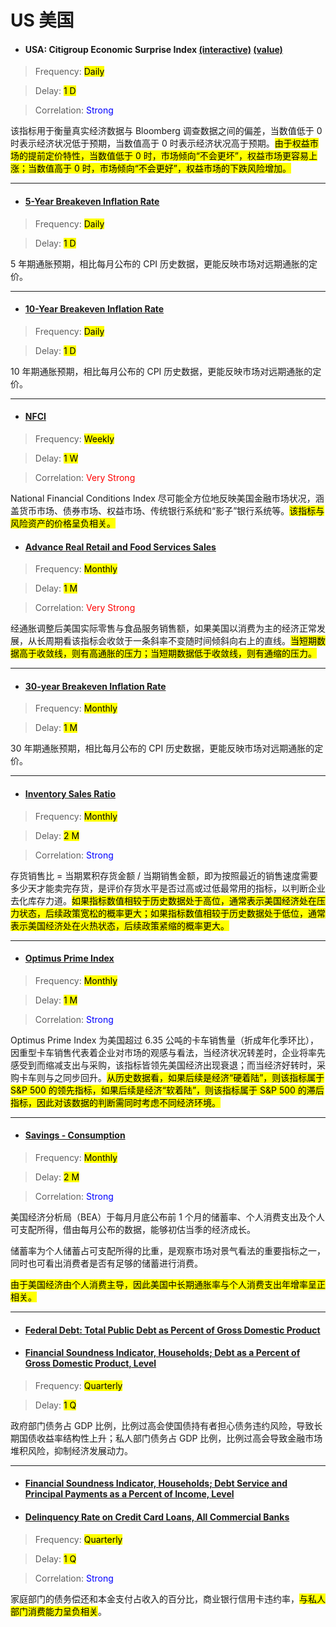 # US 美国

- <h4>USA: Citigroup Economic Surprise Index <a href="https://cbonds.com/indexes/99130/" target="_blank">(interactive)</a> <a href="https://yardeni.com/charts/citigroup-economic-surprise/" target="_blank">(value)</a></h4>

> Frequency: <mark>Daily</mark>

> Delay: <mark>1 D</mark>

> Correlation: <span style="color: blue;">Strong</span>

该指标用于衡量真实经济数据与 Bloomberg 调查数据之间的偏差，当数值低于 0 时表示经济状况低于预期，当数值高于 0 时表示经济状况高于预期。<mark>由于权益市场的提前定价特性，当数值低于 0 时，市场倾向“不会更坏”，权益市场更容易上涨；当数值高于 0 时，市场倾向“不会更好”，权益市场的下跌风险增加。</mark>

---

- <a href="https://fred.stlouisfed.org/series/T5YIE" target="_blank"><h4>5-Year Breakeven Inflation Rate</h4></a>

> Frequency: <mark>Daily</mark>

> Delay: <mark>1 D</mark>

5 年期通胀预期，相比每月公布的 CPI 历史数据，更能反映市场对远期通胀的定价。

---

- <a href="https://fred.stlouisfed.org/series/T10YIE" target="_blank"><h4>10-Year Breakeven Inflation Rate</h4></a>

> Frequency: <mark>Daily</mark>

> Delay: <mark>1 D</mark>

10 年期通胀预期，相比每月公布的 CPI 历史数据，更能反映市场对远期通胀的定价。

---

- <a href="https://www.chicagofed.org/research/data/nfci/current-data" target="_blank"><h4>NFCI</h4></a>

> Frequency: <mark>Weekly</mark>

> Delay: <mark>1 W</mark>

> Correlation: <span style="color: red;">Very Strong</span>

National Financial Conditions Index 尽可能全方位地反映美国金融市场状况，涵盖货币市场、债券市场、权益市场、传统银行系统和“影子”银行系统等。<mark>该指标与风险资产的价格呈负相关。</mark>

- <a href="https://fred.stlouisfed.org/series/RRSFS/" target="_blank"><h4>Advance Real Retail and Food Services Sales</h4></a>

> Frequency: <mark>Monthly</mark>

> Delay: <mark>1 M</mark>

> Correlation: <span style="color: red;">Very Strong</span>

经通胀调整后美国实际零售与食品服务销售额，如果美国以消费为主的经济正常发展，从长周期看该指标会收敛于一条斜率不变随时间倾斜向右上的直线。<mark>当短期数据高于收敛线，则有高通胀的压力；当短期数据低于收敛线，则有通缩的压力。</mark>

---

- <a href="https://fred.stlouisfed.org/series/T30YIEM" target="_blank"><h4>30-year Breakeven Inflation Rate</h4></a>

> Frequency: <mark>Monthly</mark>

> Delay: <mark>1 M</mark>

30 年期通胀预期，相比每月公布的 CPI 历史数据，更能反映市场对远期通胀的定价。

---

- <a href="https://www.macromicro.me/collections/8/us-industry-relative/44/inventory-sales" target="_blank"><h4>Inventory Sales Ratio</h4></a>

> Frequency: <mark>Monthly</mark>

> Delay: <mark>2 M</mark>

> Correlation: <span style="color: blue;">Strong</span>

存货销售比 = 当期累积存货金额 / 当期销售金额，即为按照最近的销售速度需要多少天才能卖完存货，是评价存货水平是否过高或过低最常用的指标，以判断企业去化库存力道。<mark>如果指标数值相较于历史数据处于高位，通常表示美国经济处在压力状态，后续政策宽松的概率更大；如果指标数值相较于历史数据处于低位，通常表示美国经济处在火热状态，后续政策紧缩的概率更大。</mark>

---

- <a href="https://sc.macromicro.me/collections/34/us-stock-relative/402/us-optimus-prime-index-gspc" target="_blank"><h4>Optimus Prime Index</h4></a>

> Frequency: <mark>Monthly</mark>

> Delay: <mark>1 M</mark>

> Correlation: <span style="color: blue;">Strong</span>

Optimus Prime Index 为美国超过 6.35 公吨的卡车销售量（折成年化季环比），因重型卡车销售代表着企业对市场的观感与看法，当经济状况转差时，企业将率先感受到而缩减支出与采购，该指标皆领先美国经济出现衰退；而当经济好转时，采购卡车则与之同步回升。<mark>从历史数据看，如果后续是经济“硬着陆”，则该指标属于 S&P 500 的领先指标，如果后续是经济“软着陆”，则该指标属于 S&P 500 的滞后指标，因此对该数据的判断需同时考虑不同经济环境。</mark>

---

- <a href="https://www.macromicro.me/collections/3/us-consumption-relative/23/saving-rate" target="_blank"><h4>Savings - Consumption</h4></a>

> Frequency: <mark>Monthly</mark>

> Delay: <mark>2 M</mark>

> Correlation: <span style="color: blue;">Strong</span>

美国经济分析局（BEA）于每月月底公布前 1 个月的储蓄率、个人消费支出及个人可支配所得，借由每月公布的数据，能够初估当季的经济成长。

储蓄率为个人储蓄占可支配所得的比重，是观察市场对景气看法的重要指标之一，同时也可看出消费者是否有足够的储蓄进行消费。

<mark>由于美国经济由个人消费主导，因此美国中长期通胀率与个人消费支出年增率呈正相关。</mark>

---

- <a href="https://fred.stlouisfed.org/series/GFDEGDQ188S" target="_blank"><h4>Federal Debt: Total Public Debt as Percent of Gross Domestic Product</h4></a>
- <a href="https://fred.stlouisfed.org/series/BOGZ1FL010000336Q" target="_blank"><h4>Financial Soundness Indicator, Households; Debt as a Percent of Gross Domestic Product, Level</h4></a>

> Frequency: <mark>Quarterly</mark>

> Delay: <mark>1 Q</mark>

政府部门债务占 GDP 比例，比例过高会使国债持有者担心债务违约风险，导致长期国债收益率结构性上升；私人部门债务占 GDP 比例，比例过高会导致金融市场堆积风险，抑制经济发展动力。

---

- <a href="https://fred.stlouisfed.org/series/BOGZ1FL010000346Q" target="_blank"><h4>Financial Soundness Indicator, Households; Debt Service and Principal Payments as a Percent of Income, Level</h4></a>
- <a href="https://fred.stlouisfed.org/series/DRCCLACBS" target="_blank"><h4>Delinquency Rate on Credit Card Loans, All Commercial Banks</h4></a>

> Frequency: <mark>Quarterly</mark>

> Delay: <mark>1 Q</mark>

> Correlation: <span style="color: blue;">Strong</span>

家庭部门的债务偿还和本金支付占收入的百分比，商业银行信用卡违约率，<mark>与私人部门消费能力呈负相关</mark>。


